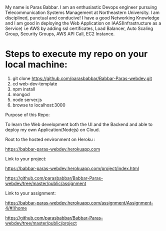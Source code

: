 My name is Paras Babbar. I am an enthusiastic Devops engineer pursuing Telecommunication Systems Management at Northeastern University. I am disciplined, punctual and conducive! I have a good Networking Knowledge and I am good in deploying the Web Application on IAAS(Infrastructure as a Service) i.e AWS by adding ssl certificates, Load Balancer, Auto Scaling Group, Security Groups, AWS API Call, EC2 Instance.

# Steps to execute my repo on your local machine:

1. git clone https://github.com/parasbabbar/Babbar-Paras-webdev.git
1. cd web-dev-template
1. npm install
1. mongod
1. node server.js
1. browse to localhost:3000

Purpose of this Repo:

To learn the Web development both the UI and the Backend and able to deploy my own Application(Nodejs) on Cloud. 

Root to the hosted environment on Heroku : 

https://babbar-paras-webdev.herokuapp.com

Link to your project: 

https://babbar-paras-webdev.herokuapp.com/project/index.html

https://github.com/parasbabbar/Babbar-Paras-webdev/tree/master/public/assignment

Link to your assignment: 

https://babbar-paras-webdev.herokuapp.com/assignment/Assignment-4/#!/home

https://github.com/parasbabbar/Babbar-Paras-webdev/tree/master/public/project
